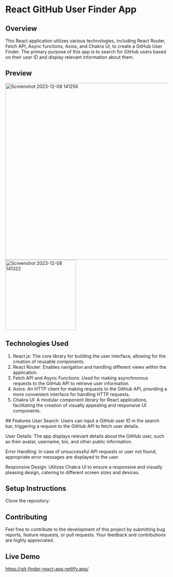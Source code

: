 # React GitHub User Finder App

## Overview
This React application utilizes various technologies, including React Router, Fetch API, Async functions, Axios, and Chakra UI, to create a GitHub User Finder. The primary purpose of this app is to search for GitHub users based on their user ID and display relevant information about them.

## Preview
<img width="550" alt="Screenshot 2023-12-08 141256" src="https://github.com/ViNu-23/Git-Finder-React-App/assets/59360964/e3e14eb8-9919-4ed8-8061-a20225ee2bc5">
<img width="219" alt="Screenshot 2023-12-08 141322" src="https://github.com/ViNu-23/Git-Finder-React-App/assets/59360964/acf3c24e-b435-4efb-962b-02dd14515098">

## Technologies Used
<ol>
<li>React.js: The core library for building the user interface, allowing for the creation of reusable components.</li>
<li>React Router: Enables navigation and handling different views within the application.</li>
<li>Fetch API and Async Functions: Used for making asynchronous requests to the GitHub API to retrieve user information.</li>
<li>Axios: An HTTP client for making requests to the GitHub API, providing a more convenient interface for handling HTTP requests.</li>
<li>Chakra UI: A modular component library for React applications, facilitating the creation of visually appealing and responsive UI components.</li>
</ol>
## Features
User Search: Users can input a GitHub user ID in the search bar, triggering a request to the GitHub API to fetch user details.

User Details: The app displays relevant details about the GitHub user, such as their avatar, username, bio, and other public information.

Error Handling: In case of unsuccessful API requests or user not found, appropriate error messages are displayed to the user.

Responsive Design: Utilizes Chakra UI to ensure a responsive and visually pleasing design, catering to different screen sizes and devices.

## Setup Instructions
Clone the repository:

## Contributing
Feel free to contribute to the development of this project by submitting bug reports, feature requests, or pull requests. Your feedback and contributions are highly appreciated.

## Live Demo
https://git-finder-react-app.netlify.app/